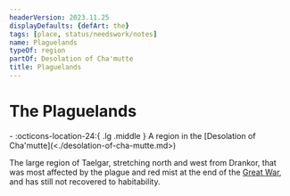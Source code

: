 ```yaml
---
headerVersion: 2023.11.25
displayDefaults: {defArt: the}
tags: [place, status/needswork/notes]
name: Plaguelands
typeOf: region
partOf: Desolation of Cha'mutte
title: Plaguelands
---
```

# The Plaguelands
<div class="grid cards ext-narrow-margin ext-one-column" markdown>
-    :octicons-location-24:{ .lg .middle } A region in the [Desolation of Cha'mutte](<./desolation-of-cha-mutte.md>)  
</div>


The large region of Taelgar, stretching north and west from Drankor, that was most affected by the plague and red mist at the end of the [Great War](<../../events/1500s/great-war.md>), and has still not recovered to habitability. 

